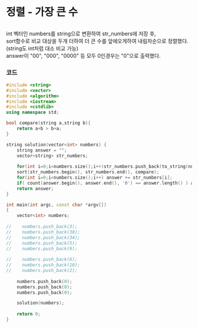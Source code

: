 # 정렬 - 가장 큰  수

##
int 벡터인 numbers를 string으로 변환하여 str_numbers에 저장 후,  
sort함수로 비교 대상을 두개 더하여 더 큰 수를 앞에오게하여 내림차순으로 정렬했다. (string도 int처럼 대소 비교 가능)  
answer이 "00", "000", "0000" 등 모두 0인경우는 "0"으로 출력했다.


### 코드

```c++
#include <string>
#include <vector>
#include <algorithm>
#include <iostream>
#include <cstdlib>
using namespace std;

bool compare(string a,string b){
    return a+b > b+a;
}

string solution(vector<int> numbers) {
    string answer = "";
    vector<string> str_numbers;
    
    for(int i=0;i<numbers.size();i++)str_numbers.push_back(to_string(numbers[i]));
    sort(str_numbers.begin(), str_numbers.end(), compare);
    for(int i=0;i<numbers.size();i++) answer += str_numbers[i];
    if( count(answer.begin(), answer.end(), '0') == answer.length() ) answer = "0";
    return answer;
}

int main(int argc, const char *argv[])
{
    vector<int> numbers;
    
//    numbers.push_back(3);
//    numbers.push_back(30);
//    numbers.push_back(34);
//    numbers.push_back(5);
//    numbers.push_back(9);
    
//    numbers.push_back(6);
//    numbers.push_back(10);
//    numbers.push_back(2);
    
    numbers.push_back(0);
    numbers.push_back(0);
    numbers.push_back(0);

    solution(numbers);
    
    return 0;
}


```
